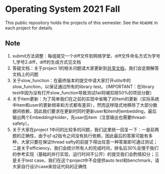 # Operating System 2021 Fall

This public repository holds the projects of this semester. See the `README`
in each project for details.

## Note

1. submit方法调整：每组提交一个diff文件到网络学堂，diff文件命名方式为学号1_学号2.diff，diff的生成方式见文档
2. 答疑文档：关于project 1的相关问题请大家更新到[共享文档](https://docs.qq.com/doc/DQkpGelpuTlZJaWRB)，我们会定期解答文档上的问题
3. 关于slow_function：在最终版本的提交中请大家打开utils中的slow_function，以保证通过所有的library test。（IMPORTANT：在library test中因为没有打开slow_function导致测试fail将被扣除50%的项目分数）
4. 关于item更新：为了简单我们在之前的实现中省略了对item的更新（实际系统中item和user的更新频率和方式都有差异），然而这样隐式地移除了大部分数据间依赖，因此我们要求在更新时同时更新user和item的embedding，最后输出两个EmbeddingHolder，先user后item（注意输出也需要thread-safety）。
5. 关于大家在project 1中问的比较多的问题，我们这里统一回复一下：一是前两题的正确性，由于q1 q2指令之间没有执行依赖，因此最后的答案可能有多种，大家只要在保证thread safty的前提下得出任意一种答案即可通过测试；二是关于efficiency，我们会统计所有人的完成时间，排名后30%且慢于我们的参考实现（基础的并行实现，运行时间不公开）的提交我们会酌情扣分；三是关于test case，我们在这个project中不会提供auto test和benchmark，请大家自行设计case来验证代码的正确性